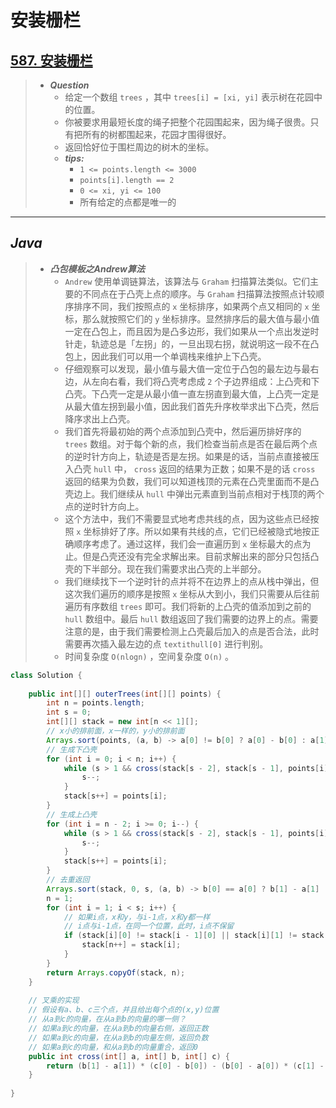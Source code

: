 # 安装栅栏

## [587. 安装栅栏](https://leetcode.cn/problems/erect-the-fence/)

> - ***Question***
>   - 给定一个数组 `trees` ，其中 `trees[i] = [xi, yi]` 表示树在花园中的位置。
>   - 你被要求用最短长度的绳子把整个花园围起来，因为绳子很贵。只有把所有的树都围起来，花园才围得很好。
>   - 返回恰好位于围栏周边的树木的坐标。
>   - ***tips:***
>     - `1 <= points.length <= 3000`
>     - `points[i].length == 2`
>     - `0 <= xi, yi <= 100`
>     - 所有给定的点都是唯一的

---

## *Java*

> - ***凸包模板之Andrew算法***
>   - `Andrew` 使用单调链算法，该算法与 `Graham` 扫描算法类似。它们主要的不同点在于凸壳上点的顺序。与 `Graham` 扫描算法按照点计较顺序排序不同，我们按照点的 `x` 坐标排序，如果两个点又相同的 `x` 坐标，那么就按照它们的 `y` 坐标排序。显然排序后的最大值与最小值一定在凸包上，而且因为是凸多边形，我们如果从一个点出发逆时针走，轨迹总是「左拐」的，一旦出现右拐，就说明这一段不在凸包上，因此我们可以用一个单调栈来维护上下凸壳。
>   - 仔细观察可以发现，最小值与最大值一定位于凸包的最左边与最右边，从左向右看，我们将凸壳考虑成 `2` 个子边界组成：上凸壳和下凸壳。下凸壳一定是从最小值一直左拐直到最大值，上凸壳一定是从最大值左拐到最小值，因此我们首先升序枚举求出下凸壳，然后降序求出上凸壳。
>   - 我们首先将最初始的两个点添加到凸壳中，然后遍历排好序的 `trees` 数组。对于每个新的点，我们检查当前点是否在最后两个点的逆时针方向上，轨迹是否是左拐。如果是的话，当前点直接被压入凸壳 `hull` 中， `cross` 返回的结果为正数；如果不是的话 `cross` 返回的结果为负数，我们可以知道栈顶的元素在凸壳里面而不是凸壳边上。我们继续从 `hull` 中弹出元素直到当前点相对于栈顶的两个点的逆时针方向上。
>   - 这个方法中，我们不需要显式地考虑共线的点，因为这些点已经按照 `x` 坐标排好了序。所以如果有共线的点，它们已经被隐式地按正确顺序考虑了。通过这样，我们会一直遍历到 `x` 坐标最大的点为止。但是凸壳还没有完全求解出来。目前求解出来的部分只包括凸壳的下半部分。现在我们需要求出凸壳的上半部分。
>   - 我们继续找下一个逆时针的点并将不在边界上的点从栈中弹出，但这次我们遍历的顺序是按照 `x` 坐标从大到小，我们只需要从后往前遍历有序数组 `trees` 即可。我们将新的上凸壳的值添加到之前的 `hull` 数组中。最后 `hull` 数组返回了我们需要的边界上的点。需要注意的是，由于我们需要检测上凸壳最后加入的点是否合法，此时需要再次插入最左边的点 `textithull[0]` 进行判别。
>   - 时间复杂度 `O(nlogn)` ，空间复杂度 `O(n)` 。

```java
class Solution {
    
    public int[][] outerTrees(int[][] points) {
        int n = points.length;
        int s = 0;
        int[][] stack = new int[n << 1][];
        // x小的排前面，x一样的，y小的排前面
        Arrays.sort(points, (a, b) -> a[0] != b[0] ? a[0] - b[0] : a[1] - b[1]);
        // 生成下凸壳
        for (int i = 0; i < n; i++) {
            while (s > 1 && cross(stack[s - 2], stack[s - 1], points[i]) > 0) {
                s--;
            }
            stack[s++] = points[i];
        }
        // 生成上凸壳
        for (int i = n - 2; i >= 0; i--) {
            while (s > 1 && cross(stack[s - 2], stack[s - 1], points[i]) > 0) {
                s--;
            }
            stack[s++] = points[i];
        }
        // 去重返回
        Arrays.sort(stack, 0, s, (a, b) -> b[0] == a[0] ? b[1] - a[1] : b[0] - a[0]);
        n = 1;
        for (int i = 1; i < s; i++) {
            // 如果i点，x和y，与i-1点，x和y都一样
            // i点与i-1点，在同一个位置，此时，i点不保留
            if (stack[i][0] != stack[i - 1][0] || stack[i][1] != stack[i - 1][1]) {
                stack[n++] = stack[i];
            }
        }
        return Arrays.copyOf(stack, n);
    }
    
    // 叉乘的实现
    // 假设有a、b、c三个点，并且给出每个点的(x,y)位置
    // 从a到c的向量，在从a到b的向量的哪一侧？
    // 如果a到c的向量，在从a到b的向量右侧，返回正数
    // 如果a到c的向量，在从a到b的向量左侧，返回负数
    // 如果a到c的向量，和从a到b的向量重合，返回0
    public int cross(int[] a, int[] b, int[] c) {
        return (b[1] - a[1]) * (c[0] - b[0]) - (b[0] - a[0]) * (c[1] - b[1]);
    }
    
}
```
